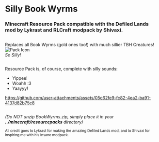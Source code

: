 # Silly Book Wyrms
### Minecraft Resource Pack compatible with the Defiled Lands mod by Lykrast and RLCraft modpack by Shivaxi.
## 

Replaces all Book Wyrms (gold ones too!) with much sillier TBH Creatures!<br/>
![Pack Icon](https://github.com/user-attachments/assets/ad255aea-16db-4731-ab3c-9cf3005ade8f)<br/>
*So Silly!*
##

Resource Pack is, of course, complete with silly sounds:
+ Yippee!
+ Woahh :3
+ Yaayyy!

https://github.com/user-attachments/assets/05c62fe9-fc82-4ea2-ba91-4137d82b75c8
##

*(Do NOT unzip BookWyrms.zip, simply place it in your **../minecraft/resourcepacks** directory)*

<sub>All credit goes to Lykrast for making the amazing Defiled Lands mod, and to Shivaxi for inspiring me with his insane modpack.<sub/>
